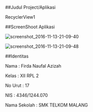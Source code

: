 ##Judul Project/Aplikasi

RecyclerView1

##ScreenShoot Aplikasi

![screenshot_2016-11-13-21-09-40](https://cloud.githubusercontent.com/assets/21327058/20863287/61e4fa1a-b9f8-11e6-95a3-c44e70c3b3a4.jpg)

![screenshot_2016-11-13-21-09-48](https://cloud.githubusercontent.com/assets/21327058/20863288/642ba71a-b9f8-11e6-9d60-a84d33279efc.jpg)


##Identitas 

Nama         : Firda Naufal Azizah

   

Kelas        : XII RPL 2

No Urut      : 17

NIS          : 4346/1244.070

Nama Sekolah : SMK TELKOM MALANG

